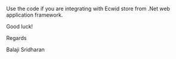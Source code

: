 Use the code if you are integrating with Ecwid store from .Net web application framework.

Good luck!

Regards

Balaji Sridharan

